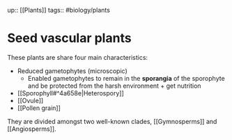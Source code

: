up:: [[Plants]]
tags:: #biology/plants  

# Seed vascular plants

These plants are share four main characteristics:
- Reduced gametophytes (microscopic)
	- Enabled gametophytes to remain in the **sporangia** of the sporophyte and be protected from the harsh environment + get nutrition
- [[Sporophyll#^4a658e|Heterospory]]
- [[Ovule]]
- [[Pollen grain]]

They are divided amongst two well-known clades, [[Gymnosperms]] and [[Angiosperms]].